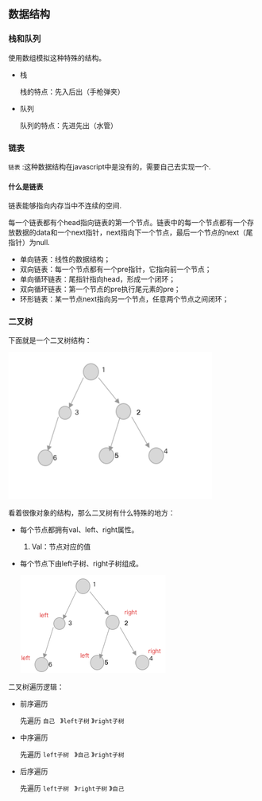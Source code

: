 ## 数据结构

### 栈和队列

使用数组模拟这种特殊的结构。

- 栈

  栈的特点：先入后出（手枪弹夹）

- 队列

  队列的特点：先进先出（水管）

### 链表

`链表` :这种数据结构在javascript中是没有的，需要自己去实现一个.

#### 什么是链表

 链表能够指向内存当中不连续的空间.

每一个链表都有个head指向链表的第一个节点。链表中的每一个节点都有一个存放数据的data和一个next指针，next指向下一个节点，最后一个节点的next（尾指针）为null.

- 单向链表：线性的数据结构；
- 双向链表：每一个节点都有一个pre指针，它指向前一个节点；
- 单向循环链表：尾指针指向head，形成一个闭环；
- 双向循环链表：第一个节点的pre执行尾元素的pre；
- 环形链表：某一节点next指向另一个节点，任意两个节点之间闭环；

### 二叉树

下面就是一个二叉树结构：

![two](./public/two.png)

看着很像对象的结构，那么二叉树有什么特殊的地方：

- 每个节点都拥有val、left、right属性。
  1. Val：节点对应的值

- 每个节点下由left子树、right子树组成。

  ![leftrighttree](./public/leftrighttree.png)

二叉树遍历逻辑：

- 前序遍历

  先遍历 `自己 ` 》`left子树`  》`right子树` 

- 中序遍历

  先遍历 `left子树 ` 》`自己`  》`right子树` 

- 后序遍历

  先遍历 `left子树 ` 》`right子树`  》`自己` 

